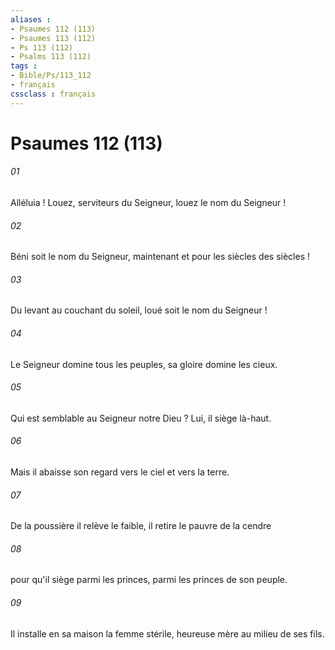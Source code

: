 ```yaml
---
aliases : 
- Psaumes 112 (113)
- Psaumes 113 (112)
- Ps 113 (112)
- Psalms 113 (112)
tags : 
- Bible/Ps/113_112
- français
cssclass : français
---
```


# Psaumes 112 (113)

###### 01
Alléluia ! Louez, serviteurs du Seigneur, louez le nom du Seigneur !
###### 02
Béni soit le nom du Seigneur, maintenant et pour les siècles des siècles !
###### 03
Du levant au couchant du soleil, loué soit le nom du Seigneur !
###### 04
Le Seigneur domine tous les peuples, sa gloire domine les cieux.
###### 05
Qui est semblable au Seigneur notre Dieu ? Lui, il siège là-haut.
###### 06
Mais il abaisse son regard vers le ciel et vers la terre.
###### 07
De la poussière il relève le faible, il retire le pauvre de la cendre
###### 08
pour qu'il siège parmi les princes, parmi les princes de son peuple.
###### 09
Il installe en sa maison la femme stérile, heureuse mère au milieu de ses fils.
